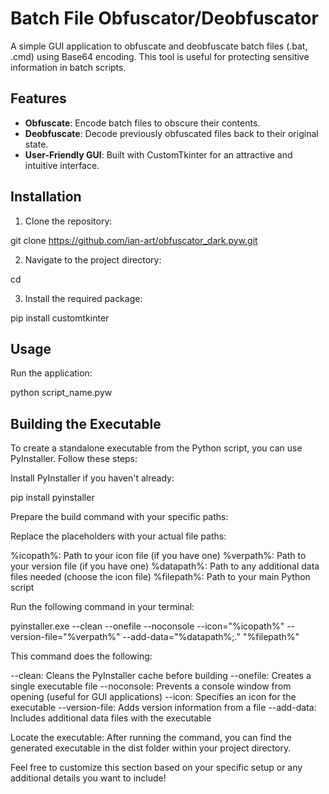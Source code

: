# Batch File Obfuscator/Deobfuscator

A simple GUI application to obfuscate and deobfuscate batch files (.bat, .cmd) using Base64 encoding. This tool is useful for protecting sensitive information in batch scripts.

## Features

- **Obfuscate**: Encode batch files to obscure their contents.
- **Deobfuscate**: Decode previously obfuscated files back to their original state.
- **User-Friendly GUI**: Built with CustomTkinter for an attractive and intuitive interface.

## Installation

1. Clone the repository:

git clone https://github.com/ian-art/obfuscator_dark.pyw.git

2. Navigate to the project directory:

cd <repo>

3. Install the required package:

pip install customtkinter

## Usage
Run the application:

python script_name.pyw

## Building the Executable
To create a standalone executable from the Python script, you can use PyInstaller. Follow these steps:

Install PyInstaller if you haven't already:

pip install pyinstaller

Prepare the build command with your specific paths:

Replace the placeholders with your actual file paths:

%icopath%: Path to your icon file (if you have one)
%verpath%: Path to your version file (if you have one)
%datapath%: Path to any additional data files needed (choose the icon file)
%filepath%: Path to your main Python script

Run the following command in your terminal:

pyinstaller.exe --clean --onefile --noconsole --icon="%icopath%" --version-file="%verpath%" --add-data="%datapath%;." "%filepath%"

This command does the following:

--clean: Cleans the PyInstaller cache before building
--onefile: Creates a single executable file
--noconsole: Prevents a console window from opening (useful for GUI applications)
--icon: Specifies an icon for the executable
--version-file: Adds version information from a file
--add-data: Includes additional data files with the executable

Locate the executable: After running the command, you can find the generated executable in the dist folder within your project directory.

Feel free to customize this section based on your specific setup or any additional details you want to include!
